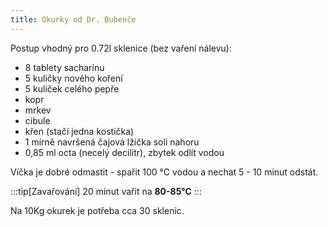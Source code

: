 ```yaml
---
title: Okurky od Dr. Bubenče
---
```


Postup vhodný pro 0.72l sklenice (bez vaření nálevu):

- 8 tablety sacharínu
- 5 kuličky nového koření
- 5 kuliček celého pepře
- kopr
- mrkev
- cibule
- křen (stačí jedna kostička)
- 1 mírně navršená čajová lžička soli nahoru 
- 0,85 ml octa (necelý decilitr), zbytek odlít vodou

Víčka je dobré odmastit - spařit 100 °C vodou a nechat 5 - 10 minut odstát.

:::tip[Zavařování]
20 minut vařit na **80-85°C**
:::

Na 10Kg okurek je potřeba cca 30 sklenic.